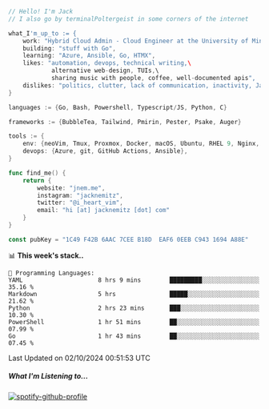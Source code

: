```go
// Hello! I'm Jack
// I also go by terminalPoltergeist in some corners of the internet

what_I'm_up_to := {
    work: "Hybrid Cloud Admin - Cloud Engineer at the University of Minnesota",
    building: "stuff with Go",
    learning: "Azure, Ansible, Go, HTMX",
    likes: "automation, devops, technical writing,\
            alternative web-design, TUIs,\
            sharing music with people, coffee, well-documented apis",
    dislikes: "politics, clutter, lack of communication, inactivity, Java",
}

languages := {Go, Bash, Powershell, Typescript/JS, Python, C}

frameworks := {BubbleTea, Tailwind, Pmirin, Pester, Psake, Auger}

tools := {
    env: {neoVim, Tmux, Proxmox, Docker, macOS, Ubuntu, RHEL 9, Nginx, DigitalOcean, Cloudflare},
    devops: {Azure, git, GitHub Actions, Ansible},
}

func find_me() {
    return {
        website: "jnem.me",
        instagram: "jacknemitz",
        twitter: "@i_heart_vim",
        email: "hi [at] jacknemitz [dot] com"
    }
}

const pubKey = "1C49 F42B 6AAC 7CEE B18D  EAF6 0EEB C943 1694 A88E"
```

<!--START_SECTION:waka-->
📊 **This week's stack..** 

```text
💬 Programming Languages: 
YAML                     8 hrs 9 mins        █████████░░░░░░░░░░░░░░░░   35.16 % 
Markdown                 5 hrs               █████░░░░░░░░░░░░░░░░░░░░   21.62 % 
Python                   2 hrs 23 mins       ███░░░░░░░░░░░░░░░░░░░░░░   10.30 % 
PowerShell               1 hr 51 mins        ██░░░░░░░░░░░░░░░░░░░░░░░   07.99 % 
Go                       1 hr 43 mins        ██░░░░░░░░░░░░░░░░░░░░░░░   07.45 % 
```


 Last Updated on 02/10/2024 00:51:53 UTC
<!--END_SECTION:waka-->

##### What I'm Listening to...

[![spotify-github-profile](https://jnem.me/listening-item?maxAge=2592000)](https://jnem.me/listening)
